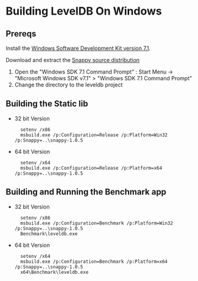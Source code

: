 # Building LevelDB On Windows

## Prereqs 

Install the [Windows Software Development Kit version 7.1](http://www.microsoft.com/downloads/dlx/en-us/listdetailsview.aspx?FamilyID=6b6c21d2-2006-4afa-9702-529fa782d63b).

Download and extract the [Snappy source distribution](http://snappy.googlecode.com/files/snappy-1.0.5.tar.gz)

1. Open the "Windows SDK 7.1 Command Prompt" :
   Start Menu -> "Microsoft Windows SDK v7.1" > "Windows SDK 7.1 Command Prompt"
2. Change the directory to the leveldb project

## Building the Static lib 

* 32 bit Version 

        setenv /x86
        msbuild.exe /p:Configuration=Release /p:Platform=Win32 /p:Snappy=..\snappy-1.0.5

* 64 bit Version 

        setenv /x64
        msbuild.exe /p:Configuration=Release /p:Platform=x64 /p:Snappy=..\snappy-1.0.5


## Building and Running the Benchmark app

* 32 bit Version 

	    setenv /x86
	    msbuild.exe /p:Configuration=Benchmark /p:Platform=Win32 /p:Snappy=..\snappy-1.0.5
		Benchmark\leveldb.exe

* 64 bit Version 

	    setenv /x64
	    msbuild.exe /p:Configuration=Benchmark /p:Platform=x64 /p:Snappy=..\snappy-1.0.5
	    x64\Benchmark\leveldb.exe

